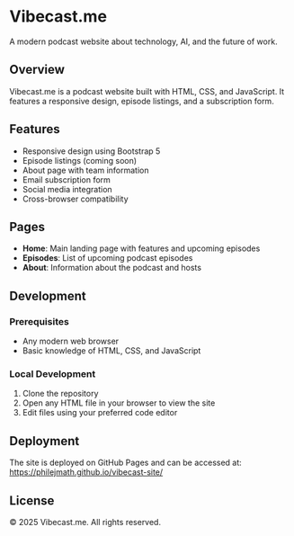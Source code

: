 # Vibecast.me

A modern podcast website about technology, AI, and the future of work.

## Overview

Vibecast.me is a podcast website built with HTML, CSS, and JavaScript. It features a responsive design, episode listings, and a subscription form.

## Features

- Responsive design using Bootstrap 5
- Episode listings (coming soon)
- About page with team information
- Email subscription form
- Social media integration
- Cross-browser compatibility

## Pages

- **Home**: Main landing page with features and upcoming episodes
- **Episodes**: List of upcoming podcast episodes
- **About**: Information about the podcast and hosts

## Development

### Prerequisites

- Any modern web browser
- Basic knowledge of HTML, CSS, and JavaScript

### Local Development

1. Clone the repository
2. Open any HTML file in your browser to view the site
3. Edit files using your preferred code editor

## Deployment

The site is deployed on GitHub Pages and can be accessed at:
https://philejmath.github.io/vibecast-site/

## License

© 2025 Vibecast.me. All rights reserved.